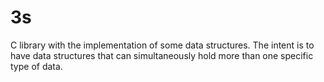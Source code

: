 # 3s
C library with the implementation of some data structures.
The intent is to have data structures that can simultaneously hold more than one specific type of data.

